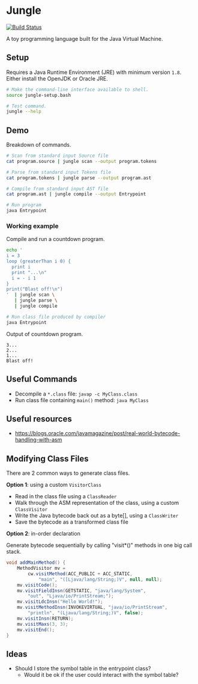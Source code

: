 Jungle
======

[![Build Status](https://github.com/eddiecorrigall/jungle/actions/workflows/main.yaml/badge.svg)](https://github.com/eddiecorrigall/jungle/actions/workflows/main.yaml)

A toy programming language built for the Java Virtual Machine.

## Setup

Requires a Java Runtime Environment (JRE) with minimum version `1.8`.
Either install the OpenJDK or Oracle JRE.

```bash
# Make the command-line interface available to shell.
source jungle-setup.bash

# Test command.
jungle --help
```

## Demo

Breakdown of commands.

```bash
# Scan from standard input Source file
cat program.source | jungle scan --output program.tokens

# Parse from standard input Tokens file
cat program.tokens | jungle parse --output program.ast

# Compile from standard input AST file
cat program.ast | jungle compile --output Entrypoint

# Run program
java Entrypoint
```

### Working example

Compile and run a countdown program.

```bash
echo '
i = 3
loop (greaterThan i 0) {
  print i
  print "...\n"
  i = - i 1
}
print("Blast off!\n")
'  | jungle scan \
   | jungle parse \
   | jungle compile

# Run class file produced by compiler
java Entrypoint
```

Output of countdown program.

```
3...
2...
1...
Blast off!
```

## Useful Commands

- Decompile a `*.class` file: `javap -c MyClass.class`
- Run class file containing `main()` method: `java MyClass`

## Useful resources

- https://blogs.oracle.com/javamagazine/post/real-world-bytecode-handling-with-asm

## Modifying Class Files

There are 2 common ways to generate class files.

**Option 1**: using a custom `VisitorClass`

- Read in the class file using a `ClassReader`
- Walk through the ASM representation of the class, using a custom `ClassVisitor`
- Write the Java bytecode back out as a byte[], using a `ClassWriter`
- Save the bytecode as a transformed class file

**Option 2**: in-order declaration

Generate bytecode sequentially by calling "visit*()" methods in one big call stack.

```java
void addMainMethod() {
    MethodVisitor mv = 
        cw.visitMethod(ACC_PUBLIC + ACC_STATIC, 
            "main", "([Ljava/lang/String;)V", null, null);
    mv.visitCode();
    mv.visitFieldInsn(GETSTATIC, "java/lang/System", 
        "out", "Ljava/io/PrintStream;");
    mv.visitLdcInsn("Hello World!");
    mv.visitMethodInsn(INVOKEVIRTUAL, "java/io/PrintStream", 
        "println", "(Ljava/lang/String;)V", false);
    mv.visitInsn(RETURN);
    mv.visitMaxs(3, 3);
    mv.visitEnd();
}
```

## Ideas

- Should I store the symbol table in the entrypoint class?
    - Would it be ok if the user could interact with the symbol table?
